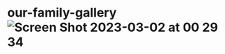 # our-family-gallery![Screen Shot 2023-03-02 at 00 29 34](https://user-images.githubusercontent.com/66138633/222280358-45045ca5-93df-4b4a-99ae-2e518530a329.png)
